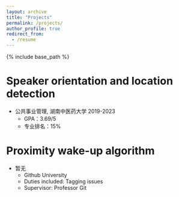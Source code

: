 ```yaml
---
layout: archive
title: "Projects"
permalink: /projects/
author_profile: true
redirect_from:
  - /resume
---
```


{% include base_path %}

Speaker orientation and location detection
======
* 公共事业管理, 湖南中医药大学 2019-2023
  * GPA：3.69/5
  * 专业排名：15%

Proximity wake-up algorithm
======
* 暂无
  * Github University
  * Duties included: Tagging issues
  * Supervisor: Professor Git
